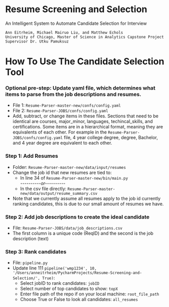 # Resume Screening and Selection
An Intelligent System to Automate Candidate Selection for Interview

    Ann Eitrheim, Michael Mairuo Liu, and Matthew Echols  
    University of Chicago, Master of Science in Analytics Capstone Project  
    Supervisor Dr. Utku Pamuksuz  



# How To Use The Candidate Selection Tool

### Optional pre-step: Update yaml file, which determines what items to parse from the job descriptions and resumes.
-	File 1: `Resume-Parser-master-new/confs/config.yaml`
-	File 2: `Resume-Parser-JOBS/confs/config.yaml`
-	Add, subtract, or change items in these files. Sections that need to be identical are courses, major_minor, languages, techincal_skills, and certifications. Some items are in a hierarchical format, meaning they are equivalents of each other. For example in the  `Resume-Parser-JOBS/confs/config.yaml` file, 4 year college degree, degree, Bachelor, and 4 year degree are equivalent to each other.
### Step 1: Add Resumes
-	Folder: `Resume-Parser-master-new/data/input/resumes`
-   Change the job id that new resumes are tied to:
    -   In line 34 of `Resume-Parser-master-new/bin/main.py `   
    *----------or----------*    
    -   In the csv file directly: `Resume-Parser-master-new/data/output/resume_summary.csv`
-   Note that we currently assume all resumes apply to the job id currently ranking candidates, this is due to our small amount of resumes we have.
### Step 2: Add job descriptions to create the ideal candidate
-	File: `Resume-Parser-JOBS/data/job_descriptions.csv`
-	The first column is a unique code (ReqID) and the second is the job description (text)
### Step 3: Rank candidates
-	File: `pipeline.py`
-	Update line 111 `pipeline('wmp1234', 10, '/Users/anneitrheim/PycharmProjects/Resume-Screening-and-Selection/', True)`:
    -   Select jobID to rank candidates: `jobID`   
    -   Select number of top candidates to show: `topX`   
    -   Enter file path of the repo if on your local machine: `root_file_path`
    -   Choose True or False to look all candidates: `all_resumes`
